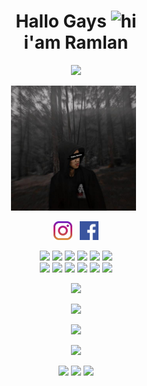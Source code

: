 <h1 align="center">Hallo Gays <img src="https://user-images.githubusercontent.com/1303154/88677602-1635ba80-d120-11ea-84d8-d263ba5fc3c0.gif" width="40px" alt="hi"><br>i'am Ramlan</h1>

<p align="center">
  <img src="https://i.ibb.co/k4x0X89/20210302-033235.jpg" />
</p>

<p align='center'><a href="https://instagram.com/iamramlan_"><img height="200" src="https://github.com/Ramlan404/Ramlan404/blob/main/profile.jpg?raw=true"></a>&nbsp;&nbsp;</p>

<p align='center'>
   <a href="https://instagram.com/iamramlan_"><img height="30" src="https://github.com/Ramlan404/Ramlan404/blob/main/instagram.jpg?raw=true"></a>&nbsp;&nbsp;
   <a href="https://www.facebook.com/ramlan.redfield.3"><img height="30" src="https://github.com/Ramlan404/Ramlan404/blob/main/facebook.png?raw=true"></a>
</P>

<p align="center">
  <img src="https://img.shields.io/badge/-JavaScript-black?style=flat-square&logo=javascript" />
  <img src="https://img.shields.io/badge/-Node.js-black?style=flat-square&logo=Node.js" />
  <img src="https://img.shields.io/badge/-HTML5-black?style=flat-square&logo=html5&logoColor=e34f26" />
  <img src="https://img.shields.io/badge/-CSS3-black?style=flat-square&logo=css3&logoColor=1572b6" />
  <img src="https://img.shields.io/badge/-Git-black?style=flat-square&logo=git" />
  <img src="https://img.shields.io/badge/-GitHub-black?style=flat-square&logo=github" /> <br>
  <img src="https://img.shields.io/badge/-Python-black?style=flat-square&logo=python" />
  <img src="https://img.shields.io/badge/-React-black?style=flat-square&logo=react" />
  <img src="https://img.shields.io/badge/-Redux-black?style=flat-square&logo=redux" />
  <img src="https://img.shields.io/badge/-Windows-black?style=flat-square&logo=windows" />
  <img src="https://img.shields.io/badge/-VS_Code-black?style=flat-square&logo=visual-studio-code" />
  <img src="https://img.shields.io/badge/-SQLite3-black?style=flat-square&logo=sqlite" />
</p>

<p align="center">
  <a href="https://github.com/Ramlan404"><img src="https://github-readme-stats.vercel.app/api?username=Ramlan404&bg_color=30,e96443,904e95&title_color=fff&text_color=fff&icon_color=fff&hide_border=true&show_icons=true" /></a>
</p>

<p align="center">
  <a href="https://github.com/Ramlan404"><img src="https://github-readme-stats.vercel.app/api/top-langs?username=Ramlan404&bg_color=30,e96443,904e95&title_color=fff&text_color=fff&hide_border=true&show_icons=true&layout=compact" /></a>
</p>

<p align="center">
  <a href="https://github.com/ryo-ma/github-profile-trophy"><img src="https://github-profile-trophy.vercel.app/?username=Ramlan404&theme=onedark" /></a>
</p>

<p align="center">
   <img src="https://github-readme-streak-stats.herokuapp.com/?user=Ramlan404" />
</p>

<p align="center">
  <a href="https://youtube.com/c/RamlanChannel21"><img src="https://img.shields.io/badge/YouTube-Heikal%20Syah%20Shiddiq-ff0000?style=for-the-badge&logo=youtube&logoColor=ff0000&link=https://youtube.com/c/RamlanChannel21" /></a>
  <a href="mailto:ramlangans666@gmail.com"><img src="https://img.shields.io/badge/Gmail-ramlangans666@gmail.com-ea4335?style=for-the-badge&logo=Gmail&logoColor=ea4335&link=mailto:ramlangans666@gmail.com" /></a>
  <img src="https://komarev.com/ghpvc/?username=Ramlan404&label=VIEWS&style=flat-square&color=orange" />
</p>
